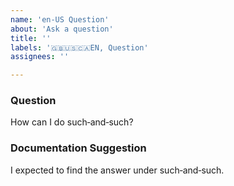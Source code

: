 ```yaml
---
name: 'en-US Question'
about: 'Ask a question'
title: ''
labels: '🇬🇧🇺🇸🇨🇦EN, Question'
assignees: ''

---
```


<!--
 Reminder:
 Have you searched to see if a related issue exists already?
 If one exists, please add your information there instead.
 -->

### Question

How can I do such‐and‐such?

### Documentation Suggestion

<!--
 Where did you look for the answer?
 (Answering this may help us organize the documentation more intuitively.)
 -->

I expected to find the answer under such‐and‐such.
